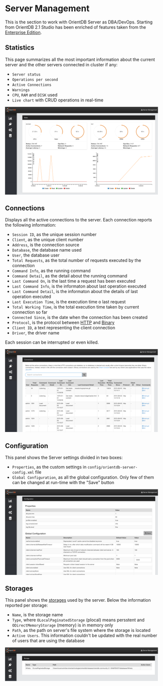 # Server Management
This is the section to work with OrientDB Server as DBA/DevOps. Starting from OrientDB 2.1 Studio has been enriched of features taken from the [Enterprise Edition](http://orientdb.com/enterprise/).

## Statistics
This page summarizes all the most important information about the current server and the other servers connected in cluster if any:
- `Server status`
- `Operations per second`
- `Active Connections`
- `Warnings`
- `CPU`, `RAM` and `DISK` used
- `Live chart` with CRUD operations in real-time

![Statistics](../images/studio-stats-2servers.png)

## Connections
Displays all the active connections to the server. Each connection reports the following information:
- `Session ID`, as the unique session number
- `Client`, as the unique client number
- `Address`, is the connection source
- `Database`, the database name used
- `User`, the database user
- `Total Requests`, as the total number of requests executed by the connection
- `Command Info`, as the running command
- `Command Detail`, as the detail about the running command
- `Last Command On`, is the last time a request has been executed
- `Last Command Info`, is the informaton about last operation executed
- `Last Command Detail`, is the informaton about the details of last operation executed
- `Last Execution Time`, is the execution time o last request
- `Total Working Time`, is the total execution time taken by current connection so far
- `Connected Since`, is the date when the connection has been created
- `Protocol`, is the protocol between [HTTP](../misc/OrientDB-REST.md) and [Binary](../internals/Network-Binary-Protocol.md)
- `Client ID`, a text representing the client connection
- `Driver`, the driver name

Each session can be interrupted or even killed.

![Connections](../images/studio-conns.png)

## Configuration
This panel shows the Server settings divided in two boxes:
- `Properties`, as the custom settings in `config/orientdb-server-config.xml` file
- `Global Configuration`, as all the global configuration. Only few of them can be changed at run-time with the "Save" button

![Configuration](../images/studio-configuration.png)

## Storages
This panel shows the [storages](../datamodeling/Concepts.md#storage) used by the server. Below the information reported per storage:
- `Name`, is the storage name
- `Type`, where `OLocalPaginatedStorage` (plocal) means persstent and `ODirectMemoryStorage` (memory) is in memory only
- `Path`, as the path on server's file system where the storage is located
- `Active Users`. This information couldn't be updated with the real number of users that are using the database

![Storage](../images/studio-dbs.png)

